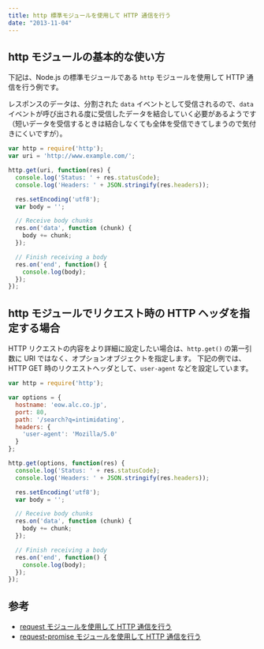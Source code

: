 ```yaml
---
title: http 標準モジュールを使用して HTTP 通信を行う
date: "2013-11-04"
---
```


http モジュールの基本的な使い方
----

下記は、Node.js の標準モジュールである `http` モジュールを使用して HTTP 通信を行う例です。

レスポンスのデータは、分割された `data` イベントとして受信されるので、`data` イベントが呼び出される度に受信したデータを結合していく必要があるようです（短いデータを受信するときは結合しなくても全体を受信できてしまうので気付きにくいですが）。

```javascript
var http = require('http');
var uri = 'http://www.example.com/';

http.get(uri, function(res) {
  console.log('Status: ' + res.statusCode);
  console.log('Headers: ' + JSON.stringify(res.headers));

  res.setEncoding('utf8');
  var body = '';

  // Receive body chunks
  res.on('data', function (chunk) {
    body += chunk;
  });

  // Finish receiving a body
  res.on('end', function() {
    console.log(body);
  });
});
```

http モジュールでリクエスト時の HTTP ヘッダを指定する場合
----

HTTP リクエストの内容をより詳細に設定したい場合は、`http.get()` の第一引数に URI ではなく、オプションオブジェクトを指定します。
下記の例では、HTTP GET 時のリクエストヘッダとして、`user-agent` などを設定しています。

```javascript
var http = require('http');

var options = {
  hostname: 'eow.alc.co.jp',
  port: 80,
  path: '/search?q=intimidating',
  headers: {
    'user-agent': 'Mozilla/5.0'
  }
};

http.get(options, function(res) {
  console.log('Status: ' + res.statusCode);
  console.log('Headers: ' + JSON.stringify(res.headers));

  res.setEncoding('utf8');
  var body = '';

  // Receive body chunks
  res.on('data', function (chunk) {
    body += chunk;
  });

  // Finish receiving a body
  res.on('end', function() {
    console.log(body);
  });
});
```


参考
----

- [request モジュールを使用して HTTP 通信を行う](request-module.html)
- [request-promise モジュールを使用して HTTP 通信を行う](request-promise-module.html)

